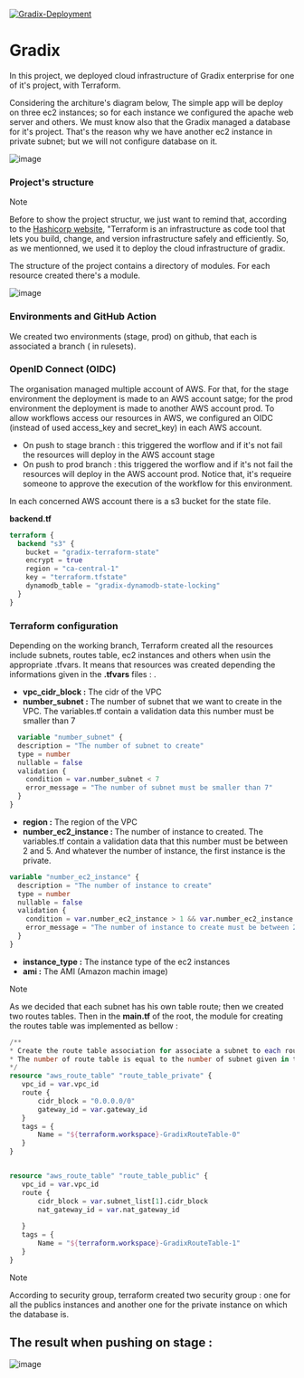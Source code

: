 [![Gradix-Deployment](https://github.com/anatole-cadet/gx_infra_aws_terraform/actions/workflows/gradix-deployment.yml/badge.svg?branch=stage)](https://github.com/anatole-cadet/gx_infra_aws_terraform/actions/workflows/gradix-deployment.yml)



# Gradix

In this project, we deployed cloud infrastructure of Gradix enterprise for one of it's project, with Terraform. 

Considering the architure's diagram below, The simple app will be deploy on three ec2 instances; so for each instance we configured the apache web server and others. We must know also that the Gradix managed a database for it's project. That's the reason why we have another ec2 instance in private subnet; but we will not configure database on it.  

![image](https://github.com/anatole-cadet/gx_infra_aws_terraform/assets/13883209/efc39e7b-f3ea-46ec-aaa8-f9b7f2412c28)


### Project's structure

> [!NOTE]
> Before to show the project structur, we just want to remind that, according to the <a href="https://developer.hashicorp.com/terraform">Hashicorp website</a>, "Terraform is an infrastructure as code tool that lets you build, change, and version infrastructure safely and efficiently. So, as we mentionned, we used it to deploy the cloud infrastructure of gradix.

The structure of the project contains a directory of modules. For each resource created there's a module.

![image](https://github.com/anatole-cadet/gx_infra_aws_terraform/assets/13883209/60ab9b42-a02c-45a1-b19d-ff1f98c5036a)



### Environments and GitHub Action
We created two environments (stage, prod) on github, that each is associated a branch ( in rulesets). 

### OpenID Connect (OIDC)
The organisation managed multiple account of AWS. For that, for the stage environment the deployment is made to an AWS account satge; for the prod environment the deployment is made to another AWS account prod. To allow workflows access our resources in AWS, we configured an OIDC (instead of used access_key and secret_key) in each AWS account.
- On push to stage branch : this triggered the worflow and if it's not fail the resources will deploy in the AWS account stage
- On push to prod branch : this triggered the worflow and if it's not fail the resources will deploy in the AWS account prod. Notice that, it's requeire someone to approve the execution of the workflow for this environment.

In each concerned AWS account there is a s3 bucket for the state file. 

<b>backend.tf</b>
```terraform
terraform {
  backend "s3" {
    bucket = "gradix-terraform-state"
    encrypt = true
    region = "ca-central-1"
    key = "terraform.tfstate"
    dynamodb_table = "gradix-dynamodb-state-locking"
  }
}
```

### Terraform configuration
Depending on the working branch, Terraform created all the resources include subnets, routes table, ec2 instances and others when usin the appropriate .tfvars. It means that resources was created depending the informations given in the <b>.tfvars</b> files : .<br>
- <b>vpc_cidr_block :</b> The cidr of the VPC<br>
- <b>number_subnet  :</b> The number of subnet that we want to create in the VPC. The variables.tf contain a validation data this number must be smaller than 7<br>
  
```terraform
  variable "number_subnet" {
  description = "The number of subnet to create"
  type = number
  nullable = false
  validation {
    condition = var.number_subnet < 7
    error_message = "The number of subnet must be smaller than 7"
  }
}
```

- <b>region         :</b> The region of the VPC<br>
- <b>number_ec2_instance : </b> The number of instance to created. The variables.tf contain a validation data that this number must be between 2 and 5. And whatever the number of instance, the first instance is the private.


```terraform
variable "number_ec2_instance" {
  description = "The number of instance to create"
  type = number
  nullable = false
  validation {
    condition = var.number_ec2_instance > 1 && var.number_ec2_instance < 6
    error_message = "The number of instance to create must be between 2 and 5."
  }
}
```

- <b>instance_type   :</b> The instance type of the ec2 instances<br>
- <b>ami             :</b> The AMI (Amazon machin image)

> [!NOTE]
> As we decided that each subnet has his own table route; then we created two routes tables. Then in the <b>main.tf</b> of the root, the module for creating the routes table was implemented as bellow :
 ```terraform
 /**
 * Create the route table association for associate a subnet to each route table
 * The number of route table is equal to the number of subnet given in the .tfvars.
 */
resource "aws_route_table" "route_table_private" {
    vpc_id = var.vpc_id
    route {
        cidr_block = "0.0.0.0/0"
        gateway_id = var.gateway_id
    }
    tags = {
        Name = "${terraform.workspace}-GradixRouteTable-0"
    }
}


resource "aws_route_table" "route_table_public" {
    vpc_id = var.vpc_id
    route {
        cidr_block = var.subnet_list[1].cidr_block
        nat_gateway_id = var.nat_gateway_id
        
    }
    tags = {
        Name = "${terraform.workspace}-GradixRouteTable-1"
    }
}
 ```

 > [!NOTE]
> According to security group, terraform created two security group : one for all the publics instances and another one for the private instance on which the database is.


## The result when pushing on stage :

![image](https://github.com/anatole-cadet/gx_infra_aws_terraform/assets/13883209/acac1406-37d1-4d05-a86c-a119b44d516a)
